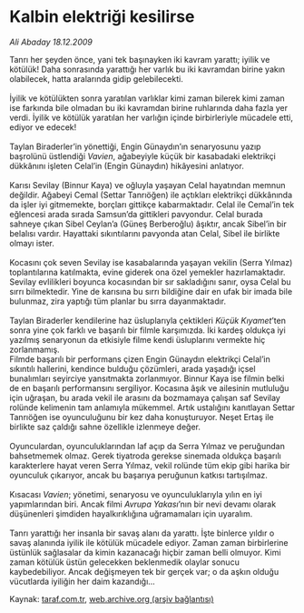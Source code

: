 # Kalbin elektriği kesilirse

*Ali Abaday 18.12.2009*

<div class="yazi">Tanrı her şeyden önce, yani tek başınayken iki kavram yarattı; iyilik ve kötülük! Daha sonrasında yarattığı her varlık bu iki kavramdan birine yakın olabilecek, hatta aralarında gidip gelebilecekti. <br/><br/>İyilik ve kötülükten sonra yaratılan varlıklar kimi zaman bilerek kimi zaman ise farkında bile olmadan bu iki kavramdan birine ruhlarında daha fazla yer verdi. İyilik ve kötülük yaratılan her varlığın içinde birbirleriyle mücadele etti, ediyor ve edecek! <br/><br/>Taylan Biraderler’in yönettiği, Engin Günaydın’ın senaryosunu yazıp başrolünü üstlendiği <i>Vavien</i>, ağabeyiyle küçük bir kasabadaki elektrikçi dükkânını işleten Celal’in (Engin Günaydın) hikâyesini anlatıyor. <br/><br/>Karısı Sevilay (Binnur Kaya) ve oğluyla yaşayan Celal hayatından memnun değildir. Ağabeyi Cemal (Settar Tanrıöğen) ile açtıkları elektrikçi dükkânında da işler iyi gitmemekte, borçları gittikçe kabarmaktadır. Celal ile Cemal’in tek eğlencesi arada sırada Samsun’da gittikleri pavyondur. Celal burada sahneye çıkan Sibel Ceylan’a (Güneş Berberoğlu) âşıktır, ancak Sibel’in bir belalısı vardır. Hayattaki sıkıntılarını pavyonda atan Celal, Sibel ile birlikte olmayı ister. <br/><br/>Kocasını çok seven Sevilay ise kasabalarında yaşayan vekilin (Serra Yılmaz) toplantılarına katılmakta, evine giderek ona özel yemekler hazırlamaktadır. Sevilay evlilikleri boyunca kocasından bir sır sakladığını sanır, oysa Celal bu sırrı bilmektedir. Yine de karısına bu sırrı bildiğine dair en ufak bir imada bile bulunmaz, zira yaptığı tüm planlar bu sırra dayanmaktadır. <br/><br/>Taylan Biraderler kendilerine haz üsluplarıyla çektikleri <i>Küçük Kıyamet</i>’ten sonra yine çok farklı ve başarılı bir filmle karşımızda. İki kardeş oldukça iyi yazılmış senaryonun da etkisiyle filme kendi üsluplarını vermekte hiç zorlanmamış. <br/>Filmde başarılı bir performans çizen Engin Günaydın elektrikçi Celal’in sıkıntılı hallerini, kendince bulduğu çözümleri, arada yaşadığı içsel bunalımları seyirciye yansıtmakta zorlanmıyor. Binnur Kaya ise filmin belki de en başarılı performansını sergiliyor. Kocasına âşık ve ailesinin mutluluğu için uğraşan, bu arada vekil ile arasını da bozmamaya çalışan saf Sevilay rolünde kelimenin tam anlamıyla mükemmel. Artık ustalığını kanıtlayan Settar Tanrıöğen ise oyunculuğunu bir kez daha konuşturuyor. Neşet Ertaş ile birlikte saz çaldığı sahne özellikle izlenmeye değer. <br/><br/>Oyunculardan, oyunculuklarından laf açıp da Serra Yılmaz ve peruğundan bahsetmemek olmaz. Gerek tiyatroda gerekse sinemada oldukça başarılı karakterlere hayat veren Serra Yılmaz, vekil rolünde tüm ekip gibi harika bir oyunculuk çıkarıyor, ancak bu başarıya peruğunun katkısı tartışılmaz. <br/><br/>Kısacası <i>Vavien</i>; yönetimi, senaryosu ve oyunculuklarıyla yılın en iyi yapımlarından biri. Ancak filmi <i>Avrupa Yakası</i>’nın bir nevi devamı olarak düşünenleri şimdiden hayalkırıklığına uğramamaları için uyaralım. <br/><br/>Tanrı yarattığı her insanla bir savaş alanı da yarattı. İşte binlerce yıldır o savaş alanında iyilik ile kötülük mücadele ediyor. Zaman zaman birbirlerine üstünlük sağlasalar da kimin kazanacağı hiçbir zaman belli olmuyor. Kimi zaman kötülük üstün gelecekken beklenmedik olaylar sonucu kaybedebiliyor. Ancak değişmeyen tek bir gerçek var; o da aşkın olduğu vücutlarda iyiliğin her daim kazandığı...
              </div>

Kaynak: [taraf.com.tr](http://taraf.com.tr:80/makale/9097.htm), [web.archive.org (arşiv bağlantısı)](http://web.archive.org/web/20100314213738/http://taraf.com.tr:80/makale/9097.htm)
